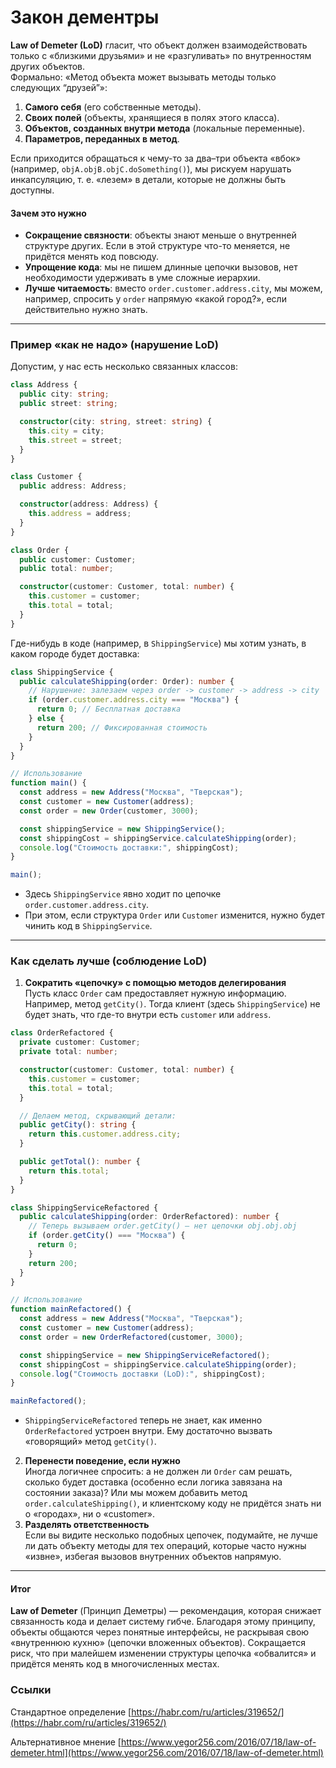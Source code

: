 # Закон дементры

**Law of Demeter (LoD)** гласит, что объект должен взаимодействовать только с «близкими друзьями» и не «разгуливать» по внутренностям других объектов.\
Формально: «Метод объекта может вызывать методы только следующих “друзей”»:

1. **Самого себя** (его собственные методы).
2. **Своих полей** (объекты, хранящиеся в полях этого класса).
3. **Объектов, созданных внутри метода** (локальные переменные).
4. **Параметров, переданных в метод**.

Если приходится обращаться к чему-то за два–три объекта «вбок» (например, `objA.objB.objC.doSomething()`), мы рискуем нарушать инкапсуляцию, т. е. «лезем» в детали, которые не должны быть доступны.

#### Зачем это нужно

* **Сокращение связности**: объекты знают меньше о внутренней структуре других. Если в этой структуре что-то меняется, не придётся менять код повсюду.
* **Упрощение кода**: мы не пишем длинные цепочки вызовов, нет необходимости удерживать в уме сложные иерархии.
* **Лучше читаемость**: вместо `order.customer.address.city`, мы можем, например, спросить у `order` напрямую «какой город?», если действительно нужно знать.

***

### Пример «как не надо» (нарушение LoD)

Допустим, у нас есть несколько связанных классов:

```typescript
class Address {
  public city: string;
  public street: string;

  constructor(city: string, street: string) {
    this.city = city;
    this.street = street;
  }
}

class Customer {
  public address: Address;

  constructor(address: Address) {
    this.address = address;
  }
}

class Order {
  public customer: Customer;
  public total: number;

  constructor(customer: Customer, total: number) {
    this.customer = customer;
    this.total = total;
  }
}
```

Где-нибудь в коде (например, в `ShippingService`) мы хотим узнать, в каком городе будет доставка:

```typescript
class ShippingService {
  public calculateShipping(order: Order): number {
    // Нарушение: залезаем через order -> customer -> address -> city
    if (order.customer.address.city === "Москва") {
      return 0; // Бесплатная доставка
    } else {
      return 200; // Фиксированная стоимость
    }
  }
}

// Использование
function main() {
  const address = new Address("Москва", "Тверская");
  const customer = new Customer(address);
  const order = new Order(customer, 3000);

  const shippingService = new ShippingService();
  const shippingCost = shippingService.calculateShipping(order);
  console.log("Стоимость доставки:", shippingCost);
}

main();
```

* Здесь `ShippingService` явно ходит по цепочке `order.customer.address.city`.
* При этом, если структура `Order` или `Customer` изменится, нужно будет чинить код в `ShippingService`.

***

### Как сделать лучше (соблюдение LoD)

1. **Сократить «цепочку» с помощью методов делегирования**\
   Пусть класс `Order` сам предоставляет нужную информацию. Например, метод `getCity()`. Тогда клиент (здесь `ShippingService`) не будет знать, что где-то внутри есть `customer` или `address`.

```typescript
class OrderRefactored {
  private customer: Customer;
  private total: number;

  constructor(customer: Customer, total: number) {
    this.customer = customer;
    this.total = total;
  }

  // Делаем метод, скрывающий детали:
  public getCity(): string {
    return this.customer.address.city;
  }

  public getTotal(): number {
    return this.total;
  }
}

class ShippingServiceRefactored {
  public calculateShipping(order: OrderRefactored): number {
    // Теперь вызываем order.getCity() — нет цепочки obj.obj.obj
    if (order.getCity() === "Москва") {
      return 0;
    }
    return 200;
  }
}

// Использование
function mainRefactored() {
  const address = new Address("Москва", "Тверская");
  const customer = new Customer(address);
  const order = new OrderRefactored(customer, 3000);

  const shippingService = new ShippingServiceRefactored();
  const shippingCost = shippingService.calculateShipping(order);
  console.log("Стоимость доставки (LoD):", shippingCost);
}

mainRefactored();
```

* `ShippingServiceRefactored` теперь не знает, как именно `OrderRefactored` устроен внутри. Ему достаточно вызвать «говорящий» метод `getCity()`.

2. **Перенести поведение, если нужно**\
   Иногда логичнее спросить: а не должен ли `Order` сам решать, сколько будет доставка (особенно если логика завязана на состоянии заказа)? Или мы можем добавить метод `order.calculateShipping()`, и клиентскому коду не придётся знать ни о «городах», ни о «customer».
3. **Разделять ответственность**\
   Если вы видите несколько подобных цепочек, подумайте, не лучше ли дать объекту методы для тех операций, которые часто нужны «извне», избегая вызовов внутренних объектов напрямую.

***

#### Итог

**Law of Demeter** (Принцип Деметры) — рекомендация, которая снижает связанность кода и делает систему гибче. Благодаря этому принципу, объекты общаются через понятные интерфейсы, не раскрывая свою «внутреннюю кухню» (цепочки вложенных объектов). Сокращается риск, что при малейшем изменении структуры цепочка «обвалится» и придётся менять код в многочисленных местах.



### Ссылки

Стандартное определение [https://habr.com/ru/articles/319652/](https://habr.com/ru/articles/319652/)

Альтернативное мнение [https://www.yegor256.com/2016/07/18/law-of-demeter.html](https://www.yegor256.com/2016/07/18/law-of-demeter.html)
